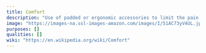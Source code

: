 ```yaml
---
title: Comfort
description: "Use of padded or ergonomic accessories to limit the pain due to intensive activity."
image: "https://images-na.ssl-images-amazon.com/images/I/51AC73yV4UL.jpg"
purposes: []
qualities: []
wiki: "https://en.wikipedia.org/wiki/Comfort"
---
```

